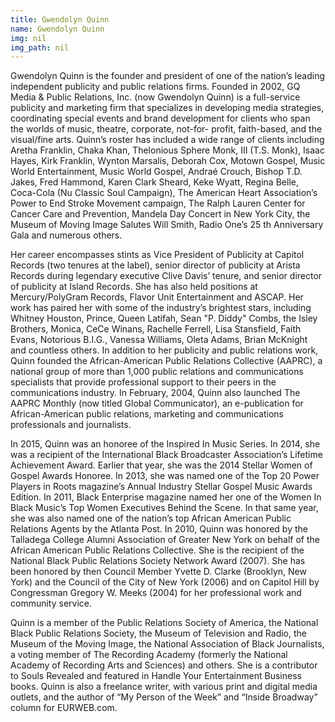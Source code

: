 ```yaml
---
title: Gwendolyn Quinn
name: Gwendolyn Quinn
img: nil
img_path: nil
---
```


Gwendolyn Quinn is the founder and president of one of the nation’s leading
independent publicity and public relations firms. Founded in 2002, GQ Media &amp;
Public Relations, Inc. (now Gwendolyn Quinn) is a full-service publicity and
marketing firm that specializes in developing media strategies, coordinating
special events and brand development for clients who span the worlds of music,
theatre, corporate, not-for- profit, faith-based, and the visual/fine arts. Quinn’s
roster has included a wide range of clients including Aretha Franklin, Chaka
Khan, Thelonious Sphere Monk, III (T.S. Monk), Isaac Hayes, Kirk Franklin,
Wynton Marsalis, Deborah Cox, Motown Gospel, Music World Entertainment,
Music World Gospel, Andraé Crouch, Bishop T.D. Jakes, Fred Hammond, Karen
Clark Sheard, Keke Wyatt, Regina Belle, Coca-Cola (Nu Classic Soul
Campaign), The American Heart Association’s Power to End Stroke Movement
campaign, The Ralph Lauren Center for Cancer Care and Prevention, Mandela
Day Concert in New York City, the Museum of Moving Image Salutes Will Smith,
Radio One’s 25 th Anniversary Gala and numerous others.

Her career encompasses stints as Vice President of Publicity at Capitol Records
(two tenures at the label), senior director of publicity at Arista Records during
legendary executive Clive Davis’ tenure, and senior director of publicity at Island
Records. She has also held positions at Mercury/PolyGram Records, Flavor Unit
Entertainment and ASCAP. Her work has paired her with some of the industry’s
brightest stars, including Whitney Houston, Prince, Queen Latifah, Sean &quot;P.
Diddy&quot; Combs, the Isley Brothers, Monica, CeCe Winans, Rachelle Ferrell, Lisa
Stansfield, Faith Evans, Notorious B.I.G., Vanessa Williams, Oleta Adams, Brian
McKnight and countless others. In addition to her publicity and public relations
work, Quinn founded the African-American Public Relations Collective (AAPRC),
a national group of more than 1,000 public relations and communications
specialists that provide professional support to their peers in the communications
industry. In February, 2004, Quinn also launched The AAPRC Monthly (now titled
Global Communicator), an e-publication for African-American public relations,
marketing and communications professionals and journalists.

In 2015, Quinn was an honoree of the Inspired In Music Series. In 2014, she was
a recipient of the International Black Broadcaster Association’s Lifetime
Achievement Award. Earlier that year, she was the 2014 Stellar Women of
Gospel Awards Honoree. In 2013, she was named one of the Top 20 Power
Players in Roots magazine’s Annual Industry Stellar Gospel Music Awards
Edition. In 2011, Black Enterprise magazine named her one of the Women In
Black Music’s Top Women Executives Behind the Scene. In that same year, she
was also named one of the nation’s top African American Public Relations
Agents by the Atlanta Post. In 2010, Quinn was honored by the Talladega
College Alumni Association of Greater New York on behalf of the African
American Public Relations Collective. She is the recipient of the National Black
Public Relations Society Network Award (2007). She has been honored by then
Council Member Yvette D. Clarke (Brooklyn, New York) and the Council of the
City of New York (2006) and on Capitol Hill by Congressman Gregory W. Meeks
(2004) for her professional work and community service.

Quinn is a member of the Public Relations Society of America, the National Black
Public Relations Society, the Museum of Television and Radio, the Museum of
the Moving Image, the National Association of Black Journalists, a voting
member of The Recording Academy (formerly the National Academy of
Recording Arts and Sciences) and others. She is a contributor to Souls Revealed
and featured in Handle Your Entertainment Business books. Quinn is also a
freelance writer, with various print and digital media outlets, and the author of
“My Person of the Week” and “Inside Broadway” column for EURWEB.com.
